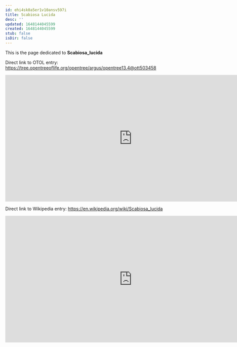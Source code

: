 ```yaml
---
id: ehi4sk0a5er1v10ansv597i
title: Scabiosa Lucida
desc: ''
updated: 1648144045599
created: 1648144045599
stub: false
isDir: false
---
```

This is the page dedicated to **Scabiosa_lucida**


Direct link to OTOL entry: https://tree.opentreeoflife.org/opentree/argus/opentree13.4@ott503458



<html>
    <body>
    <iframe src="https://tree.opentreeoflife.org/opentree/argus/opentree13.4@ott503458"
    width="800" height="400" frameborder="0" allowfullscreen> </iframe>
    </body>
</html>
    


Direct link to Wikipedia entry: https://en.wikipedia.org/wiki/Scabiosa_lucida



<html>
    <body>
    <iframe src="https://en.wikipedia.org/wiki/Scabiosa_lucida"
    width="800" height="400" frameborder="0" allowfullscreen> </iframe>
    </body>
</html>
    
